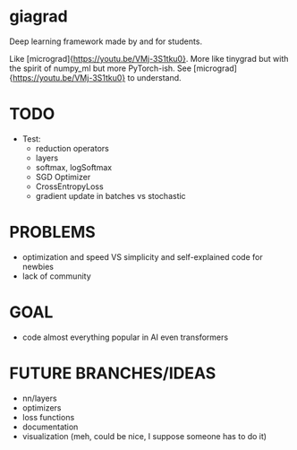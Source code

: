 # giagrad
Deep learning framework made by and for students.

Like [micrograd]{https://youtu.be/VMj-3S1tku0}. More like tinygrad but with the spirit of 
numpy_ml but more PyTorch-ish. See [micrograd]{https://youtu.be/VMj-3S1tku0} to understand.

# TODO
- Test:
    * reduction operators
    * layers
    * softmax, logSoftmax
    * SGD Optimizer
    * CrossEntropyLoss
    * gradient update in batches vs stochastic

# PROBLEMS
- optimization and speed VS simplicity and self-explained code for newbies
- lack of community

# GOAL
- code almost everything popular in AI even transformers

# FUTURE BRANCHES/IDEAS
- nn/layers
- optimizers
- loss functions
- documentation
- visualization (meh, could be nice, I suppose someone has to do it)